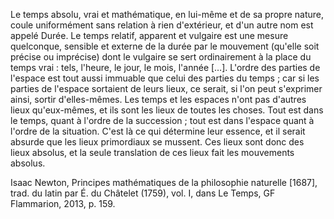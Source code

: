 Le temps absolu, vrai et mathématique, en lui-même et de sa propre nature, coule uniformément sans relation à rien d'extérieur, et d'un autre nom est appelé Durée.
Le temps relatif, apparent et vulgaire est une mesure quelconque, sensible et externe de la durée par le mouvement (qu'elle soit précise ou imprécise) dont le vulgaire se sert ordinairement à la place du temps vrai : tels, l'heure, le jour, le mois, l'année […].
L'ordre des parties de l'espace est tout aussi immuable que celui des parties du temps ; car si les parties de l'espace sortaient de leurs lieux, ce serait, si l'on peut s'exprimer ainsi, sortir d'elles-mêmes. Les temps et les espaces n'ont pas d'autres lieux qu'eux-mêmes, et ils sont les lieux de toutes les choses. Tout est dans le temps, quant à l'ordre de la succession ; tout est dans l'espace quant à l'ordre de la situation. C'est là ce qui détermine leur essence, et il serait absurde que les lieux primordiaux se mussent. Ces lieux sont donc des lieux absolus, et la seule translation de ces lieux fait les mouvements absolus.

Isaac Newton, Principes mathématiques de la philosophie naturelle [1687], trad. du latin par É. du Châtelet (1759), vol. I, dans Le Temps, GF Flammarion, 2013, p. 159.
